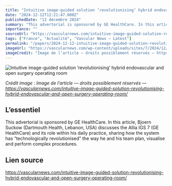 ```yaml
---
title: "Intuitive image-guided solution ‘revolutionising’ hybrid endovascular and open surgery operating room"
date: "2024-12-12T12:21:47.000Z"
publishedDate: "12 décembre 2024"
summary: "This advertorial is sponsored by GE HealthCare. In this article, Bjoern Suckow (Dartmouth Health, Lebanon, USA) discusses the Allia IGS 7 (GE HealthCare) and its role within his daily practice, sharing how the system has “technologically revolutionised” the way he and his team plan, visualise and perform complex procedures."
importance: ""
sourceUrl: "https://vascularnews.com/intuitive-image-guided-solution-revolutionising-hybrid-endovascular-and-open-surgery-operating-room/"
tags: ["France", "Actualité", "Vascular News — Latest"]
permalink: "/papers/2024-12-12-intuitive-image-guided-solution-revolutionising-hybrid-endovascular-and-open-surgery-operating-room"
imageUrl: "https://vascularnews.com/wp-content/uploads/sites/7/2024/12/Dr-Suckow-in-lab.png"
imageCredit: "Image de l’article — droits possiblement réservés — https://vascularnews.com/intuitive-image-guided-solution-revolutionising-hybrid-endovascular-and-open-surgery-operating-room/"
---
```


![Intuitive image-guided solution ‘revolutionising’ hybrid endovascular and open surgery operating room](https://vascularnews.com/wp-content/uploads/sites/7/2024/12/Dr-Suckow-in-lab.png)

*Crédit image : Image de l’article — droits possiblement réservés — https://vascularnews.com/intuitive-image-guided-solution-revolutionising-hybrid-endovascular-and-open-surgery-operating-room/*

## L’essentiel

This advertorial is sponsored by GE HealthCare. In this article, Bjoern Suckow (Dartmouth Health, Lebanon, USA) discusses the Allia IGS 7 (GE HealthCare) and its role within his daily practice, sharing how the system has “technologically revolutionised” the way he and his team plan, visualise and perform complex procedures.

## Lien source

https://vascularnews.com/intuitive-image-guided-solution-revolutionising-hybrid-endovascular-and-open-surgery-operating-room/
